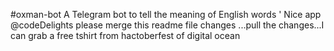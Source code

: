 #oxman-bot
A Telegram bot to tell the meaning of English words 
'
Nice app @codeDelights please merge this readme file changes ...pull the changes...I can grab a free tshirt from hactoberfest of digital ocean
